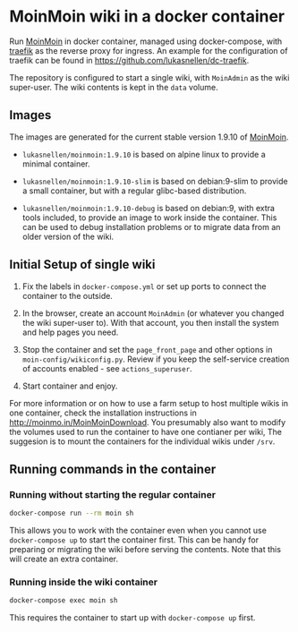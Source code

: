 MoinMoin wiki in a docker container
===================================

Run [MoinMoin](http://moinmo.in) in docker container, managed using
docker-compose, with [traefik](https://traefik.io) as the reverse
proxy for ingress. An example for the configuration of traefik can be
found in https://github.com/lukasnellen/dc-traefik.

The repository is configured to start a single wiki, with `MoinAdmin`
as the wiki super-user. The wiki contents is kept in the `data`
volume.


Images
------

The images are generated for the current stable version 1.9.10 of
[MoinMoin](http://moinmo.in).

* `lukasnellen/moinmoin:1.9.10` is based on alpine linux to provide a
  minimal container.

* `lukasnellen/moinmoin:1.9.10-slim` is based on debian:9-slim to
  provide a small container, but with a regular glibc-based
  distribution.

* `lukasnellen/moinmoin:1.9.10-debug` is based on debian:9, with extra
  tools included, to provide an image to work inside the
  container. This can be used to debug installation problems or to
  migrate data from an older version of the wiki.


Initial Setup of single wiki
----------------------------

1. Fix the labels in `docker-compose.yml` or set up ports to connect
the container to the outside.

2. In the browser, create an account `MoinAdmin` (or whatever you
changed the wiki super-user to). With that account, you then install
the system and help pages you need.

3. Stop the container and set the `page_front_page` and other options
in `moin-config/wikiconfig.py`. Review if you keep the self-service
creation of accounts enabled - see `actions_superuser`.

4. Start container and enjoy.

For more information or on how to use a farm setup to host multiple
wikis in one container, check the installation instructions in
http://moinmo.in/MoinMoinDownload. You presumably also want to modify
the volumes used to run the container to have one contianer per wiki, The suggesion is to mount the containers for the individual wikis under `/srv`.


Running commands in the container
---------------------------------

### Running without starting the regular container

```sh
docker-compose run --rm moin sh
```

This allows you to work with the container even when you cannot use
`docker-compose up` to start the container first. This can be handy
for preparing or migrating the wiki before serving the contents. Note
that this will create an extra container.

### Running inside the wiki container

```sh
docker-compose exec moin sh
```

This requires the container to start up with `docker-compose up` first.
